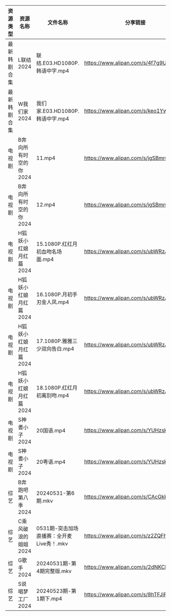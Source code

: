 | 资源类型   | 资源名称          | 文件名称                        | 分享链接                                 | 更新时间                |
| ------ | ------------- | --------------------------- | ------------------------------------ | ------------------- |
| 最新韩剧合集 | L联结2024       | 联结.E03.HD1080P.韩语中字.mp4     | https://www.alipan.com/s/4f7g9UiAEUn | 2024-06-01 00:08:05 |
| 最新韩剧合集 | W我们家2024      | 我们家.E03.HD1080P.韩语中字.mp4    | https://www.alipan.com/s/keo1YwSJiuD | 2024-06-01 00:08:18 |
| 电视剧    | B奔向所有时空的你2024 | 11.mp4                      | https://www.alipan.com/s/jgSBmrur6EC | 2024-06-01 00:05:04 |
| 电视剧    | B奔向所有时空的你2024 | 12.mp4                      | https://www.alipan.com/s/jgSBmrur6EC | 2024-06-01 00:05:04 |
| 电视剧    | H狐妖小红娘月红篇2024 | 15.1080P.红红月初血吻名场面.mp4      | https://www.alipan.com/s/ubWRzJVSB3f | 2024-06-01 07:36:06 |
| 电视剧    | H狐妖小红娘月红篇2024 | 16.1080P.月初手刃金人凤.mp4        | https://www.alipan.com/s/ubWRzJVSB3f | 2024-06-01 07:36:06 |
| 电视剧    | H狐妖小红娘月红篇2024 | 17.1080P.雅雅三少双向告白.mp4       | https://www.alipan.com/s/ubWRzJVSB3f | 2024-06-01 07:36:06 |
| 电视剧    | H狐妖小红娘月红篇2024 | 18.1080P.红红月初离别吻.mp4        | https://www.alipan.com/s/ubWRzJVSB3f | 2024-06-01 07:36:06 |
| 电视剧    | S神耆小子2024     | 20国语.mp4                    | https://www.alipan.com/s/YUHzska9nMA | 2024-06-01 00:06:14 |
| 电视剧    | S神耆小子2024     | 20粤语.mp4                    | https://www.alipan.com/s/YUHzska9nMA | 2024-06-01 00:06:14 |
| 综艺     | B奔跑吧第八季2024   | 20240531-第6期.mkv            | https://www.alipan.com/s/CAcGkk8vZXT | 2024-06-01 00:06:29 |
| 综艺     | C乘风破浪的姐姐2024  | 0531期-突击加场直播赛：全开麦Live秀！.mkv | https://www.alipan.com/s/z2ZQFhKX5nR | 2024-06-01 00:06:40 |
| 综艺     | G歌手2024       | 20240531期-第4期完整版.mkv        | https://www.alipan.com/s/2dNKCR1mK3D | 2024-06-01 00:06:45 |
| 综艺     | S说唱梦工厂2024    | 20240523期-第1期下.mp4          | https://www.alipan.com/s/8hTFJiRBK62 | 2024-06-01 08:07:19 |
